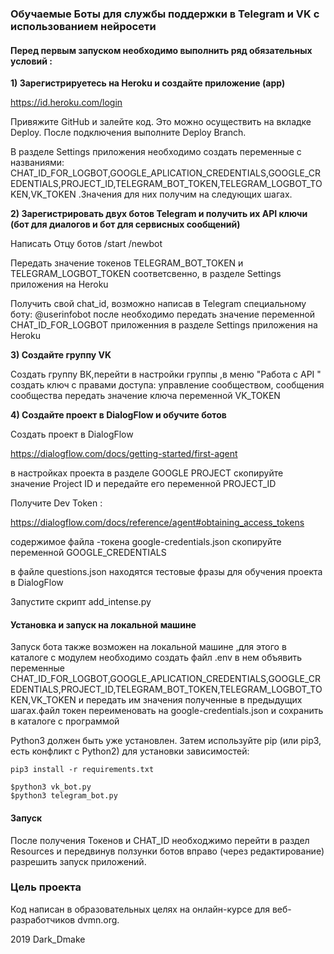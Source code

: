 ### Обучаемые Боты для службы поддержки  в Telegram  и VK с использованием нейросети  

#### Перед первым запуском необходимо выполнить ряд обязательных условий :

<b>1) Зарегистрируетесь на Heroku и создайте приложение (app) </b>

https://id.heroku.com/login


Привяжите GitHub и залейте код.
Это  можно осуществить на вкладке Deploy. После подключения выполните Deploy Branch.

В разделе Settings приложения необходимо создать переменные с названиями:
CHAT_ID_FOR_LOGBOT,GOOGLE_APLICATION_CREDENTIALS,GOOGLE_CREDENTIALS,PROJECT_ID,TELEGRAM_BOT_TOKEN,TELEGRAM_LOGBOT_TOKEN,VK_TOKEN .Значения для них получим на следующих шагах. 

<b>2) Зарегистрировать двух ботов Telegram  и получить их API ключи (бот для диалогов и бот для сервисных сообщений) </b>

Написать Отцу ботов
/start
/newbot

Передать значение токенов TELEGRAM_BOT_TOKEN и TELEGRAM_LOGBOT_TOKEN соответсвенно, в разделе Settings приложения на Heroku

Получить свой chat_id, возможно написав в Telegram специальному боту: @userinfobot после необходимо
передать значение переменной CHAT_ID_FOR_LOGBOT приложенния в разделе Settings приложения на Heroku


<b>3) Создайте группу VK</b>

Создать группу ВК,перейти в настройки группы ,в меню "Работа с API " создать ключ с правами  доступа: управление сообществом, сообщения сообщества
передать значение ключа переменной VK_TOKEN





<b>4) Создайте проект в DialogFlow  и обучите ботов</b>

Создать проект в DialogFlow

https://dialogflow.com/docs/getting-started/first-agent

в настройках проекта в разделе GOOGLE PROJECT скопируйте значение Project ID и передайте его переменной PROJECT_ID


Получите Dev Token :

https://dialogflow.com/docs/reference/agent#obtaining_access_tokens

содержимое файла -токена google-credentials.json  скопируйте переменной GOOGLE_CREDENTIALS

в файле questions.json находятся тестовые фразы для обучения проекта в DialogFlow

Запустите скрипт add_intense.py




#### Установка  и запуск на локальной машине
Запуск бота также возможен  на локальной машине ,для этого в каталоге с модулем необходимо создать файл .env  в нем объявить переменные CHAT_ID_FOR_LOGBOT,GOOGLE_APLICATION_CREDENTIALS,GOOGLE_CREDENTIALS,PROJECT_ID,TELEGRAM_BOT_TOKEN,TELEGRAM_LOGBOT_TOKEN,VK_TOKEN и передать им  значения полученные в предыдущих шагах.файл токен переименовать на google-credentials.json и сохранить в каталоге с программой

Python3 должен быть уже установлен. Затем используйте pip (или pip3, есть конфликт с Python2) для установки зависимостей: 

```
pip3 install -r requirements.txt

```


```
$python3 vk_bot.py
$python3 telegram_bot.py

```




#### Запуск
После получения Токенов и  CHAT_ID  необходжимо перейти в раздел Resources и передвинув ползунки ботов вправо (через редактирование) разрешить запуск приложений.




### Цель проекта

Код написан в образовательных целях на онлайн-курсе для веб-разработчиков dvmn.org.

2019 Dark_Dmake
